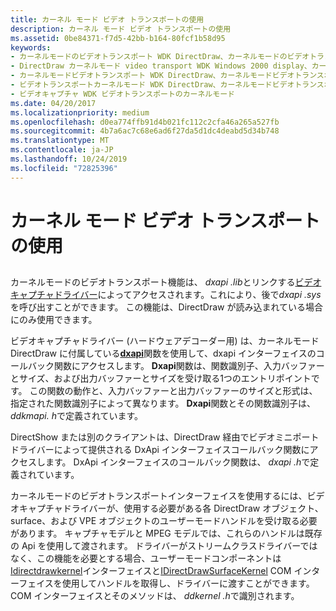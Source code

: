 ```yaml
---
title: カーネル モード ビデオ トランスポートの使用
description: カーネル モード ビデオ トランスポートの使用
ms.assetid: 0be84371-f7d5-42bb-b164-80fcf1b58d95
keywords:
- カーネルモードのビデオトランスポート WDK DirectDraw、カーネルモードのビデオトランスポートについて
- DirectDraw カーネルモード video transport WDK Windows 2000 display、カーネルモードビデオトランスポートについて
- カーネルモードビデオトランスポート WDK DirectDraw、カーネルモードビデオトランスポートについて
- ビデオトランスポートカーネルモード WDK DirectDraw、カーネルモードビデオトランスポートについて
- ビデオキャプチャ WDK ビデオトランスポートのカーネルモード
ms.date: 04/20/2017
ms.localizationpriority: medium
ms.openlocfilehash: d0ea774ffb91d4b021fc112c2cfa46a265a527fb
ms.sourcegitcommit: 4b7a6ac7c68e6ad6f27da5d1dc4deabd5d34b748
ms.translationtype: MT
ms.contentlocale: ja-JP
ms.lasthandoff: 10/24/2019
ms.locfileid: "72825396"
---
```

# <a name="using-kernel-mode-video-transport"></a>カーネル モード ビデオ トランスポートの使用


## <span id="ddk_using_kernel_mode_video_transport_gg"></span><span id="DDK_USING_KERNEL_MODE_VIDEO_TRANSPORT_GG"></span>


カーネルモードのビデオトランスポート機能は、 *dxapi .lib*とリンクする[ビデオキャプチャドライバー](https://docs.microsoft.com/windows-hardware/drivers/stream/video-capture-devices)によってアクセスされます。これにより、後で*dxapi .sys*を呼び出すことができます。 この機能は、DirectDraw が読み込まれている場合にのみ使用できます。

ビデオキャプチャドライバー (ハードウェアデコーダー用) は、カーネルモード DirectDraw に付属している[**dxapi**](https://docs.microsoft.com/windows-hardware/drivers/ddi/dxapi/nf-dxapi-dxapi)関数を使用して、dxapi インターフェイスのコールバック関数にアクセスします。 **Dxapi**関数は、関数識別子、入力バッファーとサイズ、および出力バッファーとサイズを受け取る1つのエントリポイントです。 この関数の動作と、入力バッファーと出力バッファーのサイズと形式は、指定された関数識別子によって異なります。 **Dxapi**関数とその関数識別子は、 *ddkmapi. h*で定義されています。

DirectShow または別のクライアントは、DirectDraw 経由でビデオミニポートドライバーによって提供される DxApi インターフェイスコールバック関数にアクセスします。 DxApi インターフェイスのコールバック関数は、 *dxapi .h*で定義されています。

カーネルモードのビデオトランスポートインターフェイスを使用するには、ビデオキャプチャドライバーが、使用する必要がある各 DirectDraw オブジェクト、surface、および VPE オブジェクトのユーザーモードハンドルを受け取る必要があります。 キャプチャモデルと MPEG モデルでは、これらのハンドルは既存の Api を使用して渡されます。 ドライバーがストリームクラスドライバーではなく、この機能を必要とする場合、ユーザーモードコンポーネントは[Idirectdrawkernel](https://docs.microsoft.com/windows-hardware/drivers/ddi/index)インターフェイスと[IDirectDrawSurfaceKernel](https://docs.microsoft.com/windows-hardware/drivers/ddi/index) COM インターフェイスを使用してハンドルを取得し、ドライバーに渡すことができます。 COM インターフェイスとそのメソッドは、 *ddkernel .h*で識別されます。

 

 





